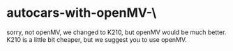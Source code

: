 # autocars-with-openMV-\
sorry, not openMV, we changed to K210, but openMV would be much better. K210 is a little bit cheaper, but we suggest you to use openMV. 
